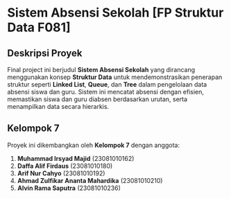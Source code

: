 # Sistem Absensi Sekolah [FP Struktur Data F081]

## Deskripsi Proyek

Final project ini berjudul **Sistem Absensi Sekolah** yang dirancang menggunakan konsep **Struktur Data** untuk mendemonstrasikan penerapan struktur seperti **Linked List**, **Queue**, dan **Tree** dalam pengelolaan data absensi siswa dan guru. Sistem ini mencatat absensi dengan efisien, memastikan siswa dan guru diabsen berdasarkan urutan, serta menampilkan data secara hierarkis.

## Kelompok 7

Proyek ini dikembangkan oleh **Kelompok 7** dengan anggota:

1. **Muhammad Irsyad Majid** (23081010162)
2. **Daffa Alif Firdaus** (23081010180)
3. **Arif Nur Cahyo** (23081010192)
4. **Ahmad Zulfikar Ananta Mahardika** (23081010210)
5. **Alvin Rama Saputra** (23081010236)
